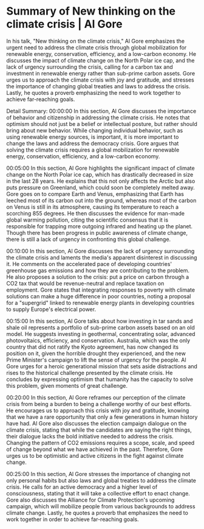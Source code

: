 # Summary of New thinking on the climate crisis | Al Gore

In his talk, "New thinking on the climate crisis," Al Gore emphasizes the urgent need to address the climate crisis through global mobilization for renewable energy, conservation, efficiency, and a low-carbon economy. He discusses the impact of climate change on the North Polar ice cap, and the lack of urgency surrounding the crisis, calling for a carbon tax and investment in renewable energy rather than sub-prime carbon assets. Gore urges us to approach the climate crisis with joy and gratitude, and stresses the importance of changing global treaties and laws to address the crisis. Lastly, he quotes a proverb emphasizing the need to work together to achieve far-reaching goals.

Detail Summary: 
00:00:00
In this section, Al Gore discusses the importance of behavior and citizenship in addressing the climate crisis. He notes that optimism should not just be a belief or intellectual posture, but rather should bring about new behavior. While changing individual behavior, such as using renewable energy sources, is important, it is more important to change the laws and address the democracy crisis. Gore argues that solving the climate crisis requires a global mobilization for renewable energy, conservation, efficiency, and a low-carbon economy.

00:05:00
In this section, Al Gore highlights the significant impact of climate change on the North Polar ice cap, which has drastically decreased in size in the last 28 years. He explains that this not only affects the Arctic but also puts pressure on Greenland, which could soon be completely melted away. Gore goes on to compare Earth and Venus, emphasizing that Earth has leeched most of its carbon out into the ground, whereas most of the carbon on Venus is still in its atmosphere, causing its temperature to reach a scorching 855 degrees. He then discusses the evidence for man-made global warming pollution, citing the scientific consensus that it is responsible for trapping more outgoing infrared and heating up the planet. Though there has been progress in public awareness of climate change, there is still a lack of urgency in confronting this global challenge.

00:10:00
In this section, Al Gore discusses the lack of urgency surrounding the climate crisis and laments the media's apparent disinterest in discussing it. He comments on the accelerated pace of developing countries' greenhouse gas emissions and how they are contributing to the problem. He also proposes a solution to the crisis: put a price on carbon through a CO2 tax that would be revenue-neutral and replace taxation on employment. Gore states that integrating responses to poverty with climate solutions can make a huge difference in poor countries, noting a proposal for a "supergrid" linked to renewable energy plants in developing countries to supply Europe's electrical power.

00:15:00
In this section, Al Gore talks about how investing in tar sands and shale oil represents a portfolio of sub-prime carbon assets based on an old model. He suggests investing in geothermal, concentrating solar, advanced photovoltaics, efficiency, and conservation. Australia, which was the only country that did not ratify the Kyoto agreement, has now changed its position on it, given the horrible drought they experienced, and the new Prime Minister's campaign to lift the sense of urgency for the people. Al Gore urges for a heroic generational mission that sets aside distractions and rises to the historical challenge presented by the climate crisis. He concludes by expressing optimism that humanity has the capacity to solve this problem, given moments of great challenge.

00:20:00
In this section, Al Gore reframes our perception of the climate crisis from being a burden to being a challenge worthy of our best efforts. He encourages us to approach this crisis with joy and gratitude, knowing that we have a rare opportunity that only a few generations in human history have had. Al Gore also discusses the election campaign dialogue on the climate crisis, stating that while the candidates are saying the right things, their dialogue lacks the bold initiative needed to address the crisis. Changing the pattern of CO2 emissions requires a scope, scale, and speed of change beyond what we have achieved in the past. Therefore, Gore urges us to be optimistic and active citizens in the fight against climate change.

00:25:00
In this section, Al Gore stresses the importance of changing not only personal habits but also laws and global treaties to address the climate crisis. He calls for an active democracy and a higher level of consciousness, stating that it will take a collective effort to enact change. Gore also discusses the Alliance for Climate Protection's upcoming campaign, which will mobilize people from various backgrounds to address climate change. Lastly, he quotes a proverb that emphasizes the need to work together in order to achieve far-reaching goals.

